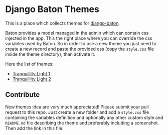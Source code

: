 # Django Baton Themes

This is a place which collects themes for [django-baton](https://github.com/abidibo/django-baton).

Baton provides a model managed in the admin which can contain css injected in the app. This the right place where you can override the css variables used by Baton. So in order to use a new theme you just need to create a new record and paste the provided css (copy the `style.css` file inside the theme directory), than activate it.

Here the list of themes:

- [Tranquillity Light 1](./themes/tranquillity-light-1/README.md)
- [Tranquillity Light 2](./themes/tranquillity-light-2/README.md)

## Contribute

New themes idea are very much appreciated! Please submit your pull request to this repo. Just create a new folder and add a `style.css` file containing the variables definition and optionally any other custom style and `README.md` file describing the theme and preferably including a screenshot. Then add the link in this file.
